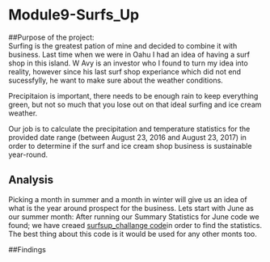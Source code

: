 # Module9-Surfs_Up


##Purpose of the project:
<br>
Surfing is the greatest pation of mine and decided to combine it with business. Last time when we were in Oahu I had an idea of having a surf shop in this island.
W Avy is an investor who I found to turn my idea into reality, however since his last surf shop experiance which did not end sucessfylly, he want to make sure about the weather conditions.<br>

Precipitaion is important, there needs to be enough rain to keep everything green, but not so much that you lose out on that ideal surfing and ice cream weather. 

Our job is to calculate the precipitation and temperature statistics for the provided date range (between August 23, 2016 and August 23, 2017) in order to determine if the surf and ice cream shop business is sustainable year-round.

## Analysis
Picking a month in summer and a month in winter will give us an idea of what is the year around prospect for the business.
Lets start with June as our summer month: After running our Summary Statistics for June code we found;
we have creaed [surfsup_challange code](https://github.com/4renginy/Module9-Surfs_Up/blob/main/SurfsUp_Challange.ipynb)in order to find the statistics. The best thing about this code is it would be used for any other monts too.


##Findings
